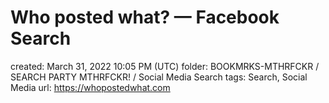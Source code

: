 # Who posted what? — Facebook Search

created: March 31, 2022 10:05 PM (UTC)
folder: BOOKMRKS-MTHRFCKR / SEARCH PARTY MTHRFCKR! / Social Media Search
tags: Search, Social Media
url: https://whopostedwhat.com